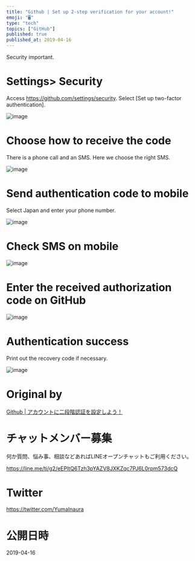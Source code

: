 ```yaml
---
title: "Github | Set up 2-step verification for your account!"
emoji: "🖥"
type: "tech"
topics: ["GitHub"]
published: true
published_at: 2019-04-16
---
```


Security important.

# Settings\> Security 

Access https://github.com/settings/security. Select [Set up two-factor authentication].

![image](https://qiita-image-store.s3.amazonaws.com/0/90607/264b3ebb-f7fb-bba2-fd00-e4db1a38ac48.png)

# Choose how to receive the code 

There is a phone call and an SMS. Here we choose the right SMS.

![image](https://qiita-image-store.s3.amazonaws.com/0/90607/2457d30b-eb36-06a6-5a5e-2f2661c6838c.png)

# Send authentication code to mobile 

Select Japan and enter your phone number.

![image](https://qiita-image-store.s3.amazonaws.com/0/90607/e4ee3c90-1f28-870a-155c-825f4b44fe92.png)

# Check SMS on mobile 

![image](https://qiita-image-store.s3.amazonaws.com/0/90607/74bb0297-4cb0-458e-ec5f-97729bc14718.png)

# Enter the received authorization code on GitHub 

![image](https://qiita-image-store.s3.amazonaws.com/0/90607/97859336-12c2-a90d-4dce-6ba5cb9c168a.png)

# Authentication success 

Print out the recovery code if necessary.

![image](https://qiita-image-store.s3.amazonaws.com/0/90607/70872bd4-fd36-9739-f24e-c76cd392c1c8.png)

# Original by
[Github | アカウントに二段階認証を設定しよう！](https://qiita.com/Yinaura/items/5926cbd6cf3a71e93cf5)








<!-- Update From Qiita API -->

# チャットメンバー募集


何か質問、悩み事、相談などあればLINEオープンチャットもご利用ください。

https://line.me/ti/g2/eEPltQ6Tzh3pYAZV8JXKZqc7PJ6L0rpm573dcQ





# Twitter


https://twitter.com/YumaInaura


<!-- Update From Qiita API -->



# 公開日時

2019-04-16
